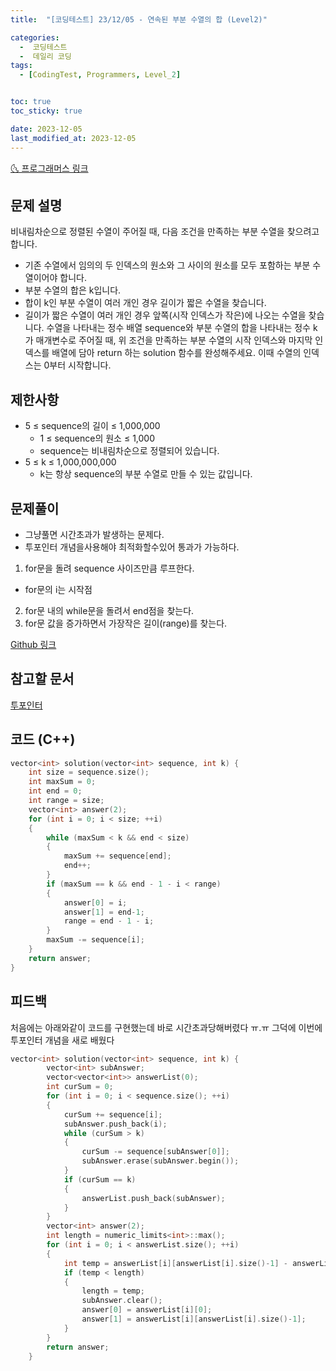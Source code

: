 ```yaml
---
title:  "[코딩테스트] 23/12/05 - 연속된 부분 수열의 합 (Level2)" 

categories:
  -  코딩테스트
  -  데일리 코딩
tags:
  - [CodingTest, Programmers, Level_2]


toc: true
toc_sticky: true

date: 2023-12-05
last_modified_at: 2023-12-05
---
```


[🌜 프로그래머스 링크](https://school.programmers.co.kr/learn/courses/30/lessons/178870)

## 문제 설명
비내림차순으로 정렬된 수열이 주어질 때, 다음 조건을 만족하는 부분 수열을 찾으려고 합니다.

- 기존 수열에서 임의의 두 인덱스의 원소와 그 사이의 원소를 모두 포함하는 부분 수열이어야 합니다.
- 부분 수열의 합은 k입니다.
- 합이 k인 부분 수열이 여러 개인 경우 길이가 짧은 수열을 찾습니다.
- 길이가 짧은 수열이 여러 개인 경우 앞쪽(시작 인덱스가 작은)에 나오는 수열을 찾습니다.
수열을 나타내는 정수 배열 sequence와 부분 수열의 합을 나타내는 정수 k가 매개변수로 주어질 때, 위 조건을 만족하는 부분 수열의 시작 인덱스와 마지막 인덱스를 배열에 담아 return 하는 solution 함수를 완성해주세요. 이때 수열의 인덱스는 0부터 시작합니다.

## 제한사항
- 5 ≤ sequence의 길이 ≤ 1,000,000
  - 1 ≤ sequence의 원소 ≤ 1,000
  - sequence는 비내림차순으로 정렬되어 있습니다.
- 5 ≤ k ≤ 1,000,000,000
  - k는 항상 sequence의 부분 수열로 만들 수 있는 값입니다.

## 문제풀이
- 그냥풀면 시간초과가 발생하는 문제다.
- 투포인터 개념을사용해야 최적화할수있어 통과가 가능하다.

1. for문을 돌려 sequence 사이즈만큼 루프한다.
  - for문의 i는 시작점
2. for문 내의 while문을 돌려서 end점을 찾는다.
3. for문 값을 증가하면서 가장작은 길이(range)를 찾는다.

[Github 링크](https://github.com/OneThingChanged/DailyCodingTest/blob/main/Program/CodingTestCpp/Level2/SumConsecutive.h)

## 참고할 문서

[투포인터](https://onethingchanged.github.io/posts/Algorism-01/)

## 코드 (C++)
```cpp
vector<int> solution(vector<int> sequence, int k) {
    int size = sequence.size();
    int maxSum = 0;
    int end = 0;
    int range = size;
    vector<int> answer(2);
    for (int i = 0; i < size; ++i)
    {
        while (maxSum < k && end < size)
        {
            maxSum += sequence[end];
            end++;
        }
        if (maxSum == k && end - 1 - i < range)
        {
            answer[0] = i;
            answer[1] = end-1;
            range = end - 1 - i;
        }
        maxSum -= sequence[i];
    }
    return answer;
}
```

## 피드백
처음에는 아래와같이 코드를 구현했는데 바로 시간초과당해버렸다 ㅠ.ㅠ
그덕에 이번에 투포인터 개념을 새로 배웠다
```cpp
vector<int> solution(vector<int> sequence, int k) {
        vector<int> subAnswer;
        vector<vector<int>> answerList(0); 
        int curSum = 0;
        for (int i = 0; i < sequence.size(); ++i)
        {
            curSum += sequence[i];
            subAnswer.push_back(i);
            while (curSum > k)
            {
                curSum -= sequence[subAnswer[0]];
                subAnswer.erase(subAnswer.begin());
            }
            if (curSum == k)
            {
                answerList.push_back(subAnswer);
            }
        }
        vector<int> answer(2);
        int length = numeric_limits<int>::max();
        for (int i = 0; i < answerList.size(); ++i)
        {
            int temp = answerList[i][answerList[i].size()-1] - answerList[i][0];
            if (temp < length)
            {
                length = temp;
                subAnswer.clear();
                answer[0] = answerList[i][0];
                answer[1] = answerList[i][answerList[i].size()-1];
            }
        }
        return answer;
    }
```

<script src="https://utteranc.es/client.js"
        repo="OneThingChanged/OneThingChanged.github.io"
        issue-term="pathname"
        label="utterances"
        theme="github-dark"
        crossorigin="anonymous"
        async>
</script>
